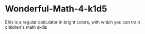 # Wonderful-Math-4-k1d5
Еhis is a regular calculator in bright colors, with which you can train children's math skills
